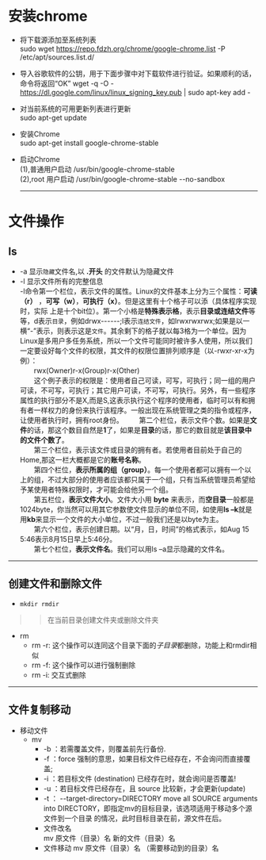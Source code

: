 # 安装chrome
  * 将下载源添加至系统列表  
  sudo wget https://repo.fdzh.org/chrome/google-chrome.list -P /etc/apt/sources.list.d/
  * 导入谷歌软件的公钥，用于下面步骤中对下载软件进行验证。如果顺利的话，命令将返回“OK” 
    wget -q -O - https://dl.google.com/linux/linux_signing_key.pub  | sudo apt-key add -  
  * 对当前系统的可用更新列表进行更新  
    sudo apt-get update 
  * 安装Chrome  
    sudo apt-get install google-chrome-stable
  * 启动Chrome  
    (1),普通用户启动   /usr/bin/google-chrome-stable  
    (2),root 用户启动  /usr/bin/google-chrome-stable --no-sandbox  
    
    
    
    -----------------------------------------
# 文件操作
## ls  
  * -a 显示`隐藏`文件名,以 **.开头** 的文件默认为隐藏文件  
  * -l 显示文件所有的完整信息  
      -l命令第一个栏位，表示文件的属性。Linux的文件基本上分为三个属性：**可读（r）** ，**可写（w）**，**可执行（x）**。但是这里有十个格子可以添（具体程序实现时，实际  上是十个bit位）。第一个小格是**特殊表示格**，表示**目录或连结文件**等等，d表示`目录`，例如drwx------;l表示`连结文件`，如lrwxrwxrwx;如果是以一横“-”表示，则表示这是`文件`。其余剩下的格子就以每3格为一个单位。因为Linux是多用户多任务系统，所以一个文件可能同时被许多人使用，所以我们一定要设好每个文件的权限，其文件的权限位置排列顺序是（以-rwxr-xr-x为例）：  
　　rwx(Owner)r-x(Group)r-x(Other)  
　　这个例子表示的权限是：使用者自己可读，可写，可执行；同一组的用户可读，不可写，可执行；其它用户可读，不可写，可执行。另外，有一些程序属性的执行部分不是X,而是S,这表示执行这个程序的使用者，临时可以有和拥有者一样权力的身份来执行该程序。一般出现在系统管理之类的指令或程序，让使用者执行时，拥有root身份。
　　第二个栏位，表示文件个数。如果是**文件**的话，那这个数目自然是**1**了，如果是**目录**的话，那它的数目就是**该目录中的文件个数了**。  
　　第三个栏位，表示该文件或目录的拥有者。若使用者目前处于自己的Home,那这一栏大概都是它的**账号名称**。  
　　第四个栏位，**表示所属的组（group）**。每一个使用者都可以拥有一个以上的组，不过大部分的使用者应该都只属于一个组，只有当系统管理员希望给予某使用者特殊权限时，才可能会给他另一个组。  
　　第五栏位，**表示文件大小**。文件大小用 **byte** 来表示，而**空目录**一般都是1024byte，你当然可以用其它参数使文件显示的单位不同，如使用**ls –k**就是用**kb**来显示一个文件的大小单位，不过一般我们还是以byte为主。  
　　第六个栏位，表示创建日期。以“月，日，时间”的格式表示，如Aug 15 5:46表示8月15日早上5:46分。  
　　第七个栏位，**表示文件名**。我们可以用ls –a显示隐藏的文件名。
  
 -----------------------------------------------------------------------
## 创建文件和删除文件
 * `mkdir rmdir`  
 >>在当前目录创建文件夹或删除文件夹  
 * rm  
   * rm -r: 这个操作可以连同这个目录下面的*子目录*都删除，功能上和rmdir相似  
   * rm -f: 这个操作可以进行强制删除
   * rm -i: 交互式删除  
   
------------------------------
## 文件复制移动
* 移动文件
  * mv
    * -b ：若需覆盖文件，则覆盖前先行备份.  
    * -f ：force 强制的意思，如果目标文件已经存在，不会询问而直接覆盖;  
    * -i ：若目标文件 (destination) 已经存在时，就会询问是否覆盖!  
    * -u ：若目标文件已经存在，且 source 比较新，才会更新(update)  
    * -t ： --target-directory=DIRECTORY move all SOURCE arguments into DIRECTORY，即指定mv的目标目录，该选项适用于移动多个源文件到一个目录            的情况，此时目标目录在前，源文件在后。
    * 文件改名  
         mv 原文件（目录）名 新的文件（目录）名
    * 文件移动
         mv 原文件（目录）名 （需要移动到的目录）名

